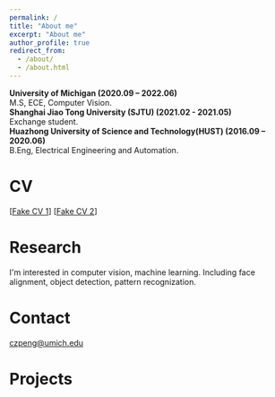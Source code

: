 ```yaml
---
permalink: /
title: "About me"
excerpt: "About me"
author_profile: true
redirect_from: 
  - /about/
  - /about.html
---
```


**University of Michigan (2020.09 – 2022.06)** <br>
M.S, ECE, Computer Vision. <br>
**Shanghai Jiao Tong University (SJTU) (2021.02 - 2021.05)** <br>
Exchange student. <br>
**Huazhong University of Science and Technology(HUST) (2016.09 – 2020.06)** <br>
B.Eng, Electrical Engineering and Automation.

# CV
[[Fake CV 1](https://github.com/Pengchengzhi/Pengchengzhi.github.io/blob/master/files/cv/fake%20cv.pdf)]
[[Fake CV 2](https://github.com/Pengchengzhi/Pengchengzhi.github.io/blob/master/files/cv/fake%20cv.pdf)]

# Research
I'm interested in computer vision, machine learning. Including face alignment, object detection, pattern recognization. 

# Contact
czpeng@umich.edu

# Projects


<!---Activity and Service--->
<!---Experience--->
